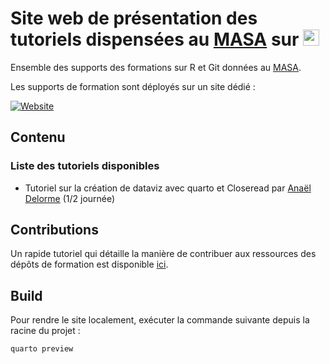 # Site web de présentation des tutoriels dispensées au [MASA](https://agreste.agriculture.gouv.fr/agreste-web/) sur <img src="https://cdn.simpleicons.org/r/00ccff99" width="26" height="26"/>

Ensemble des supports des formations sur R et Git données au [MASA](https://agreste.agriculture.gouv.fr/agreste-web/).

Les supports de formation sont déployés sur un site dédié :

<p align="center">

<a href="https://ssm-agriculture.github.io/site-tutoriels/"> <img src="https://img.shields.io/badge/Site%20de%20la%20formation-blue?style=for-the-badge&amp;logo=github&amp;logoColor=white" alt="Website"/> </a>

</p>

## Contenu

### Liste des tutoriels disponibles

-   Tutoriel sur la création de dataviz avec quarto et Closeread par [Anaël Delorme](https://github.com/anaelDelorme) (1/2 journée)

## Contributions

Un rapide tutoriel qui détaille la manière de contribuer aux ressources des dépôts de formation est disponible [ici](https://github.com/user-attachments/files/18537156/Tuto.-.Comment.contribuer.pdf).

## Build

Pour rendre le site localement, exécuter la commande suivante depuis la racine du projet :

``` sh
quarto preview
```
